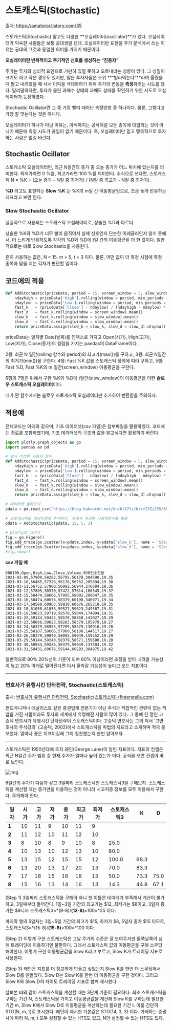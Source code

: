 # 스토캐스틱(Stochastic)

출처: https://amatoroi.tistory.com/35

스토캐스틱(Stochastic) 말고도 다양한 **오실레이터(oscillator)**가 있다. 오실레이터가 익숙한 사람들은 보통 공대생일 텐데, 오실레이터란 표현을 주가 분석에서 쓰는 이유는 공대의 그것과 동일한 의미를 가지기 때문이다.

**오실레이터란 반복적이고 주기적인 신호를 생성하는 “진동자”**



주가는 투자의 심리적 요인으로 가만히 있질 못하고 오르내리는 성향이 있다. 그 성질이 크기도 하고 작은 경우도 있지만, 많은 투자자들은 소위 **“발라먹는다”**라며 올랐을 때 팔고 내려왔을 때 사서 이익을 극대화하기 위해 주가의 변동을 **측정**하려는 시도를 했다. 달리말하자면, 투자가 몰린 과매수 상태와 과매도 상태를 확인하기 위한 시도로 오실레이터가 등장하였다.

Stochastic Ocillator란 그 중 가장 빨리 태어난 측정방법 중 하나이다.
물론, 그렇다고 가장 잘 맞는다는 것은 아니다.

오실레이터가 하나가 아닌 이유는, 아직까지는 공식처럼 모든 종목에 대입되는 것이 아니기 때문에 측정 시도가 끊임이 없기 때문이다. 즉, 오실레이터만 믿고 맹목적으로 투자하는 사람은 없길 바란다.



## **Stochastic Ocillator**

스토캐스틱 오실레이터란, 최근 N일간의 종가 중 오늘 종가가 어느 위치에 있는지를 의미한다.
최저가라면 0 %를, 최고가라면 100 %를 의미한다.
수식으로 쓰자면, 스토캐스틱 N = %K = (오늘 종가 - N일 중 최저가) / (N일 중 최고가 - N일 중 최저가).

**%D** 라고도 표현하는 **Slow %K** 는 %K의 m일 간 이동평균임으로, 조금 늦게 반응하는 지표라고 보면 된다.



### Slow Stochastic Ocillator

실질적으로 사용되는 스토캐스틱 오실레이터로, 상술한 %D와 다르다.

상술한 %K와 %D가 너무 빨리 움직여서 실제 신호인지 단순한 이레귤러인지 알지 못해서, 더 느리게 반응하도록 각각의 %D와 %D에 t일 간의 이동평균을 더 한 값이다. 일반적으로는 바로 Slow Stochastic을 사용한다.

흔히 사용하는 값은, N = 15, m = 5, t = 3 이다. 물론, 어떤 값이 더 특정 시점에 특정 종목과 맞을 지는 각자가 판단할 일이다.



## **코드에의 적용**

``` python
def AddStochastic(priceData, period = 15, screen_window = 5, slow_window = 3):
    ndayhigh = priceData['High'].rolling(window = period, min_periods = 1).max()
    ndaylow  = priceData['Low'].rolling(window = period, min_periods = 1).min()
    fast_k   = (priceData['Close'] - ndaylow) / (ndayhigh - ndaylow) * 100
    fast_d   = fast_k.rolling(window = screen_window).mean()
    slow_k   = fast_k.rolling(window = slow_window).mean()
    slow_d   = fast_d.rolling(window = slow_window).mean()
    return priceData.assign(slow_k = slow_k, slow_d = slow_d).dropna().copy()
```

priceData는 일자별 Date(날짜)를 인덱스로 가지고 Open(시가), High(고가), Low(저가), Close(종가)의 컬럼을 가지는 pandas의 DataFrame이다.

2행: 최근 N 일간(rolling 함수와 period)의 최고가(max())를 구하고,
3행: 최근 N일간의 최저가(min())을 구한다.
4행: Fast %K 값을 스토캐스틱 정의에 따라 구하고,
5행: Fast %D, Fast %K의 m 일간(screen_window) 이동평균을 구한다.

6행과 7행은 위에서 구한 %K와 %D에 t일간(slow_window)의 이동평균을 더한 **슬로우 스토캐스틱 오실레이터**이다.

내가 짠 함수에서는 슬로우 스토캐스틱 오실레이터만 추가하여 반환함을 주의하자.



## **적용예**

전체코드는 아래와 같으며, 기초 데이터셋(csv 파일)은 첨부파일을 활용하였다. 코드에는 경로를 포함하였기에, 기초 데이터셋의 구조와 값을 알고싶다면 활용하기 바란다.

``` py
import plotly.graph_objects as go
import pandas as pd
 
# 앞서 작성한 사용자 함수
def AddStochastic(priceData, period = 15, screen_window = 5, slow_window = 3):
    ndayhigh = priceData['High'].rolling(window = period, min_periods = 1).max()
    ndaylow  = priceData['Low'].rolling(window = period, min_periods = 1).min()
    fast_k   = (priceData['Close'] - ndaylow) / (ndayhigh - ndaylow) * 100
    fast_d   = fast_k.rolling(window = screen_window).mean()
    slow_k   = fast_k.rolling(window = slow_window).mean()
    slow_d   = fast_d.rolling(window = slow_window).mean()
    return priceData.assign(slow_k = slow_k, slow_d = slow_d).dropna().copy()
 
# 데이터셋 불러오기
pdata = pd.read_csv('https://blog.kakaocdn.net/dn/blX7fr/btrvI3Zi255/BQn2ZUrdCff0gjuHkbppu0/stock_price.csv?attach=1&knm=tfile.csv')
 
# 스토캐스틱을 데이터셋에 추가하기, 위에서 작성한 사용자함수를 활용
pdata = AddStochastic(pdata, 15, 5, 3)
 
# plotly로 그리기
fig = go.Figure()
fig.add_trace(go.Scatter(x=pdata.index, y=pdata['slow_k'], name = 'Slow %K'))
fig.add_trace(go.Scatter(x=pdata.index, y=pdata['slow_d'], name = 'Slow %D'))
#fig.show()
```



**csv 파일 예**

```
000100,Open,High,Low,Close,Volume,외국인소진율
2021-03-09,57900,58283,55795,56178,384590,19.35
2021-03-10,56465,57326,56178,56752,205894,19.38
2021-03-11,56752,57900,56082,56944,276604,19.36
2021-03-12,57805,58570,57422,57614,186545,19.37
2021-03-15,58474,58666,57805,58092,200647,19.35
2021-03-16,58474,60676,58379,60198,340971,19.34
2021-03-17,60580,60963,59910,60676,265210,19.35
2021-03-18,61058,61058,59527,59623,249587,19.31
2021-03-19,59623,59719,58570,59049,174994,19.31
2021-03-22,59144,59432,58570,58858,143027,19.29
2021-03-23,58666,59623,58283,58379,195979,19.27
2021-03-24,58379,58953,57709,58379,130916,19.28
2021-03-25,58187,58666,57900,58188,144517,19.27
2021-03-26,58379,59049,58092,59049,159552,19.29
2021-03-29,59144,59240,58379,58571,159600,19.28
2021-03-30,58953,59336,58379,59049,137503,19.32
2021-03-31,59431,60676,59144,60293,384975,19.42
```



일반적으로 80% 20%선이 기준이 되며 80% 이상이라면 조정을 받아 내려올 가능성이 높고 20% 아래로 떨어진다면 다시 올라갈 가능성이 높다고 보는 지표이다

---

### 변호사가 유행시킨 단타전략, Stochastic(스토캐스틱)



출처: [변호사가 유행시킨 단타전략, Stochastic(스토캐스틱) (finterstella.com)](https://quant.finterstella.com/12)

펀드매니저나 애널리스트 같은 증권업계 전문가가 아닌 주식과 직접적인 관련이 없는 직업을 가진 사람이라도 투자의 세계에서 유명해진 사람이 많이 있다. 그 중에 한 명인 고승덕 변호사가 유행시킨 단타전략이 스토캐스틱이다. 고승덕 변호사는 그의 저서 ‘고변호사의 주식강의’ (고승덕, 2002)에서 스토캐스틱을 마법의 지표라고 소개하며 적극 홍보했다. 얼마나 좋은 지표이길래 그리 칭찬했는지 한번 알아보자.

------

스토캐스틱은 1950년대에 조지 래인(George Lane)이 알린 지표이다. 지표의 컨셉은 최근 N일간 주가 범위 중 현재 주가가 얼마나 높이 있는가 이다. 공식을 보면 컨셉이 바로 보인다.



![img](https://blog.kakaocdn.net/dn/cjIEEE/btqXrDObQuh/7p0cz9pGmUwUYEk56JSnw0/img.png)



8일간의 주가가 다음과 같고 3일짜리 스토캐스틱인 스토캐스틱3을 구해보자. 스토캐스틱을 계산할 때는 종가만을 이용하는 것이 아니라 시고저종 정보를 모두 이용해서 구한다. 주의해야 한다.

| **일자** | **시가** | **고가** | **저가** | **종가** | **최고가** | **최저가** | **스토캐스틱3** | **K** | **D** |
| -------- | -------- | -------- | -------- | -------- | ---------- | ---------- | --------------- | ----- | ----- |
| **1**    | 10       | 11       | 9        | 10       | 11         | 9          |                 |       |       |
| **2**    | 11       | 12       | 10       | 11       | 12         | 10         |                 |       |       |
| **3**    | 8        | 10       | 8        | 9        | 10         | 8          | 25.0            |       |       |
| **4**    | 10       | 13       | 10       | 12       | 13         | 10         | 80.0            |       |       |
| **5**    | 13       | 15       | 12       | 15       | 15         | 12         | 100.0           | 68.3  |       |
| **6**    | 13       | 20       | 13       | 17       | 20         | 13         | 70.0            | 83.3  |       |
| **7**    | 17       | 18       | 15       | 16       | 18         | 15         | 50.0            | 73.3  | 75.0  |
| **8**    | 15       | 16       | 13       | 14       | 16         | 13         | 14.3            | 44.8  | 67.1  |

(Step 1) 3일짜리 스토캐스틱을 구해야 하니 첫 이틀은 데이터가 부족해서 계산이 불가하고, 3일째부터 들어간다. 1일~3일 기간의 최고가는 $12, 최저가는 $8이고, 3일자 종가는 $9니까 스토캐스틱3=*(9-8)/**(12-8)**×100=*25  이다.

마지막 행의 5일자는 3일~5일 기간의 최고가 $15, 최저가 $8, 5일자 종가 $15 이므로, 스토캐스틱3=*(15-8)/**(15-8)**×100=*100  이다.

 

(Step 2) 이렇게 구한 스토캐스틱은 그날 주가의 수준은 잘 보여주지만 들쭉날쭉이 심해 트레이딩에 이용하기엔 불편하다. 그래서 스토캐스틱 값의 이동평균을 구해 스무딩 해야한다. 이렇게 구한 이동평균값을 Slow K라고 부르고, Slow K가 트레이딩 지표로 사용한다.

 

(Step 3) 래인은 지표를 더 정교하게 만들고 싶었는지 Slow K를 한번 더 스무딩해서 Slow D를 만들었다. Slow D는 Slow K를 한번 더 이동평균을 구한 것이다. 그리고 Slow K와 Slow D의 차이도 트레이딩 지표로 함께 제시했다.

 

살펴본 바와 같이 스토캐스틱을 계산할 때는 3단계 기준이 필요하다. 최초 스토캐스틱을 구하는 기간 N, 스토캐스틱을 가지고 이동평균값을 계산해 Slow K를 구하는데 필요한 기간 m, Slow K에서 Slow D로 이동평균을 계산하는데 필요한 기간 t. 이를 간단히 STO(N, m, t)로 표시한다. 래인이 제시한 기본값은 STO(14, 3, 3) 이다. 거래하는 증권사에 따라 N, m, t 모두 설정할 수 있는 HTS도 있고, N만 설정할 수 있는 HTS도 있다.

